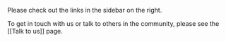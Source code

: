 Please check out the links in the sidebar on the right.

To get in touch with us or talk to others in the community, please see the [[Talk to us]] page.